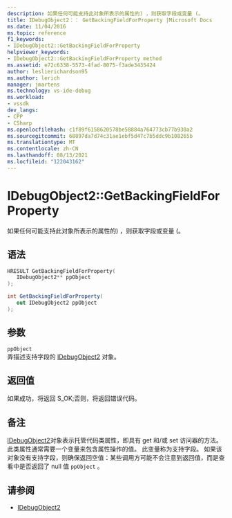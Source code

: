 ```yaml
---
description: 如果任何可能支持此对象所表示的属性的) ，则获取字段或变量 (。
title: IDebugObject2：： GetBackingFieldForProperty |Microsoft Docs
ms.date: 11/04/2016
ms.topic: reference
f1_keywords:
- IDebugObject2::GetBackingFieldForProperty
helpviewer_keywords:
- IDebugObject2::GetBackingFieldForProperty method
ms.assetid: e72c6338-5573-4fad-8075-f3ade3435424
author: leslierichardson95
ms.author: lerich
manager: jmartens
ms.technology: vs-ide-debug
ms.workload:
- vssdk
dev_langs:
- CPP
- CSharp
ms.openlocfilehash: c1f89f6158620578be58884a764773cb77b930a2
ms.sourcegitcommit: 68897da7d74c31ae1ebf5d47c7b5ddc9b108265b
ms.translationtype: MT
ms.contentlocale: zh-CN
ms.lasthandoff: 08/13/2021
ms.locfileid: "122043162"
---
```

# <a name="idebugobject2getbackingfieldforproperty"></a>IDebugObject2::GetBackingFieldForProperty
如果任何可能支持此对象所表示的属性的) ，则获取字段或变量 (。

## <a name="syntax"></a>语法

```cpp
HRESULT GetBackingFieldForProperty(
   IDebugObject2** ppObject
);
```

```csharp
int GetBackingFieldForProperty(
   out IDebugObject2 ppObject
);
```

## <a name="parameters"></a>参数
`ppObject`\
弄描述支持字段的 [IDebugObject2](../../../extensibility/debugger/reference/idebugobject2.md) 对象。

## <a name="return-value"></a>返回值
 如果成功，将返回 S_OK;否则，将返回错误代码。

## <a name="remarks"></a>备注
 [IDebugObject2](../../../extensibility/debugger/reference/idebugobject2.md)对象表示托管代码类属性，即具有 get 和/或 set 访问器的方法。 此类属性通常需要一个变量来包含属性操作的值。 此变量称为支持字段。 如果该对象没有支持字段，则确保返回空值：某些调用方可能不会注意到返回值，而是查看中是否返回了 null 值 `ppObject` 。

## <a name="see-also"></a>请参阅
- [IDebugObject2](../../../extensibility/debugger/reference/idebugobject2.md)
